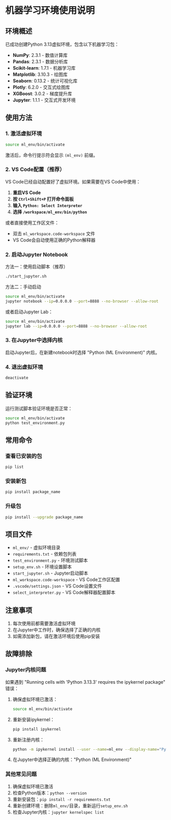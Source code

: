 # 机器学习环境使用说明

## 环境概述

已成功创建Python 3.13虚拟环境，包含以下机器学习包：

- **NumPy**: 2.3.1 - 数值计算库
- **Pandas**: 2.3.1 - 数据分析库
- **Scikit-learn**: 1.7.1 - 机器学习库
- **Matplotlib**: 3.10.3 - 绘图库
- **Seaborn**: 0.13.2 - 统计可视化库
- **Plotly**: 6.2.0 - 交互式绘图库
- **XGBoost**: 3.0.2 - 梯度提升库
- **Jupyter**: 1.1.1 - 交互式开发环境

## 使用方法

### 1. 激活虚拟环境

```bash
source ml_env/bin/activate
```

激活后，命令行提示符会显示 `(ml_env)` 前缀。

### 2. VS Code配置（推荐）

VS Code已经自动配置好了虚拟环境。如果需要在VS Code中使用：

1. **重启VS Code**
2. **按 `Ctrl+Shift+P` 打开命令面板**
3. **输入 `Python: Select Interpreter`**
4. **选择 `/workspace/ml_env/bin/python`**

或者直接使用工作区文件：
- 双击 `ml_workspace.code-workspace` 文件
- VS Code会自动使用正确的Python解释器

### 2. 启动Jupyter Notebook

方法一：使用启动脚本（推荐）
```bash
./start_jupyter.sh
```

方法二：手动启动
```bash
source ml_env/bin/activate
jupyter notebook --ip=0.0.0.0 --port=8888 --no-browser --allow-root
```

或者启动Jupyter Lab：

```bash
source ml_env/bin/activate
jupyter lab --ip=0.0.0.0 --port=8888 --no-browser --allow-root
```

### 3. 在Jupyter中选择内核

启动Jupyter后，在新建notebook时选择 "Python (ML Environment)" 内核。

### 4. 退出虚拟环境

```bash
deactivate
```

## 验证环境

运行测试脚本验证环境是否正常：

```bash
source ml_env/bin/activate
python test_environment.py
```

## 常用命令

### 查看已安装的包
```bash
pip list
```

### 安装新包
```bash
pip install package_name
```

### 升级包
```bash
pip install --upgrade package_name
```

## 项目文件

- `ml_env/` - 虚拟环境目录
- `requirements.txt` - 依赖包列表
- `test_environment.py` - 环境测试脚本
- `setup_env.sh` - 环境设置脚本
- `start_jupyter.sh` - Jupyter启动脚本
- `ml_workspace.code-workspace` - VS Code工作区配置
- `.vscode/settings.json` - VS Code设置文件
- `select_interpreter.py` - VS Code解释器配置脚本

## 注意事项

1. 每次使用前都需要激活虚拟环境
2. 在Jupyter中工作时，确保选择了正确的内核
3. 如需添加新包，请在激活环境后使用pip安装

## 故障排除

### Jupyter内核问题

如果遇到 "Running cells with 'Python 3.13.3' requires the ipykernel package" 错误：

1. 确保虚拟环境已激活：
   ```bash
   source ml_env/bin/activate
   ```

2. 重新安装ipykernel：
   ```bash
   pip install ipykernel
   ```

3. 重新注册内核：
   ```bash
   python -m ipykernel install --user --name=ml_env --display-name="Python (ML Environment)"
   ```

4. 在Jupyter中选择正确的内核："Python (ML Environment)"

### 其他常见问题

1. 确保虚拟环境已激活
2. 检查Python版本：`python --version`
3. 重新安装包：`pip install -r requirements.txt`
4. 重新创建环境：删除`ml_env/`目录，重新运行`setup_env.sh`
5. 检查Jupyter内核：`jupyter kernelspec list` 